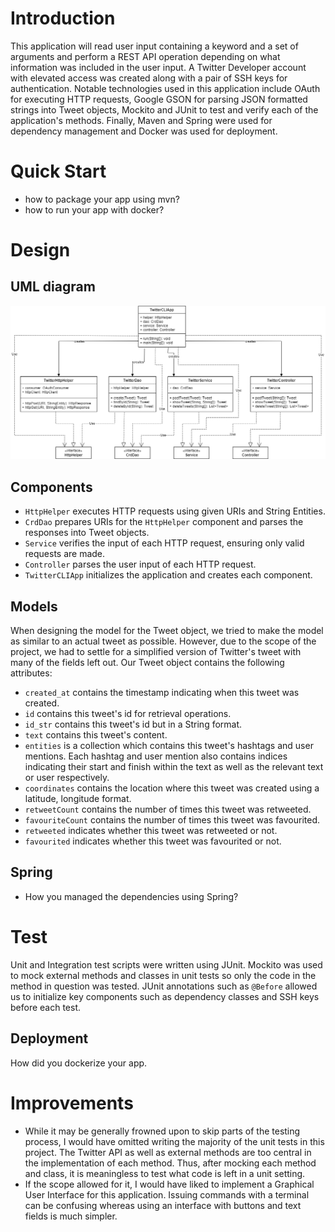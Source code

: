 # Introduction
This application will read user input containing a keyword and a set of arguments and perform a REST API operation
depending on what information was included in the user input. A Twitter Developer account with elevated access was 
created along with a pair of SSH keys for authentication. Notable technologies used in this application include OAuth
for executing HTTP requests, Google GSON for parsing JSON formatted strings into Tweet objects, Mockito and JUnit to 
test and verify each of the application's methods. Finally, Maven and Spring were used for dependency management and 
Docker was used for deployment.

# Quick Start
- how to package your app using mvn?
- how to run your app with docker?

# Design
## UML diagram
![UML Diagram](./assets/Twitter_CRUD_UML.png)
## Components
- `HttpHelper` executes HTTP requests using given URIs and String Entities.
- `CrdDao` prepares URIs for the `HttpHelper` component and parses the responses into Tweet objects.
- `Service` verifies the input of each HTTP request, ensuring only valid requests are made.
- `Controller` parses the user input of each HTTP request.
- `TwitterCLIApp` initializes the application and creates each component.

## Models
When designing the model for the Tweet object, we tried to make the model as similar to an actual tweet as possible.
However, due to the scope of the project, we had to settle for a simplified version of Twitter's tweet with many of
the fields left out. Our Tweet object contains the following attributes:

- `created_at` contains the timestamp indicating when this tweet was created.
- `id` contains this tweet's id for retrieval operations.
- `id_str` contains this tweet's id but in a String format.
- `text` contains this tweet's content.
- `entities` is a collection which contains this tweet's hashtags and user mentions. Each hashtag and user mention 
also contains indices indicating their start and finish within the text as well as the relevant text or user 
respectively.
- `coordinates` contains the location where this tweet was created using a latitude, longitude format.
- `retweetCount` contains the number of times this tweet was retweeted.
- `favouriteCount` contains the number of times this tweet was favourited.
- `retweeted` indicates whether this tweet was retweeted or not.
- `favourited` indicates whether this tweet was favourited or not.

## Spring
- How you managed the dependencies using Spring?

# Test
Unit and Integration test scripts were written using JUnit. Mockito was used to mock external methods and classes in
unit tests so only the code in the method in question was tested. JUnit annotations such as `@Before` allowed us to 
initialize key components such as dependency classes and SSH keys before each test. 

## Deployment
How did you dockerize your app.

# Improvements
- While it may be generally frowned upon to skip parts of the testing process, I would have omitted writing the
majority of the unit tests in this project. The Twitter API as well as external methods are too central in the
implementation of each method. Thus, after mocking each method and class, it is meaningless to test what code is left
in a unit setting.
- If the scope allowed for it, I would have liked to implement a Graphical User Interface for this application. 
Issuing commands with a terminal can be confusing whereas using an interface with buttons and text fields is much
simpler.